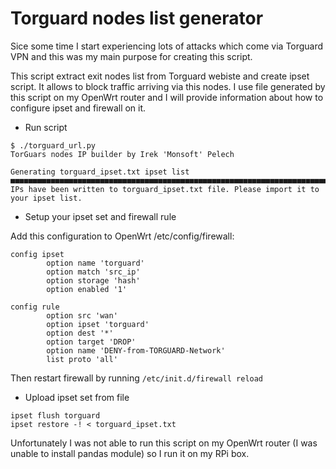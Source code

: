 # Torguard nodes list generator

Sice some time I start experiencing lots of attacks which come via Torguard VPN and this was my main purpose for creating this script.

This script extract exit nodes list from Torguard webiste and create ipset script. It allows to block traffic arriving via this nodes. I use file generated by this script on my OpenWrt router and I will provide information about how to configure ipset and firewall on it.


* Run script
```
$ ./torguard_url.py
TorGuars nodes IP builder by Irek 'Monsoft' Pelech

Generating torguard_ipset.txt ipset list
■■■■■■■■■■■■■■■■■■■■■■■■■■■■■■■■■■■■■■■■■■■■■■■■■■■■■■■■■■■■■■■■■■■■■■■■■■■■■■■■■■■■■■■■■■■■■■■■■■■■■■■■■■■■■■■■■■■■■■■■■■■■■■■■■■■■■■■■■■■■■■■■■■■■■■■■■■■■■■■■■■■■■■■■■■■■■■■■■■■■■■■■■■■■■■■■■■■■■■■■■■■■■■■■■■■■■■■■■■■■■■■■■■■■■■■■■■■■■■■■■■■■■■■■■■■■■■■■■■■■■■■■■■■■■■■■■■■■■■■■■■■■■■■■■■■■■■■■■■■■■■■■■■■■■■■■■■■■■■■■■■■■■■■■■■■■■■■■■■■■■■■■■■■■■■■■■■■■■■■■■■■■■■■■■■■■■■■■■■■■■■■■■■■■■■■■■■■■■■■■■■■■■■■■■■■■■■■■■■■■■■■■■■■■■■■■■■■■■■■■■■■■■■■■■■■■■■■■■■■■■■■■■■■■■■■■■■■■■■■■■■■■■■■■■■■■■■■■■■■■■■■■■■■■■■■■■■■■■■■■■■■■■■■■■■■■■■■■■■■■■■■■■■■■■■■■■■■■■■■■■■■■■■■■■■■■■■■■■■■■■■■■■■■■■■■■■■■■■■■■■■■■■■■■■■■■■■■■■■■■■■■■■■■■■■■■■■■■■■■■■■■■■■■■■■■■■■■■■■■■■■■■■■■■■■■■■■■■■■■■■■■■■■■■■■■■■■■■■■■■■■■■■■■■■■■■■■■■■■■■■■■■■■■■■■■■■■■■■■■■■■■■■■■■■■■■■■■■■■■■■■■■■■■■■■■■■■■■■■■■■■■■■■■■■■■■■■■■■■■■■■■■■■■■■■■■■■■■■■■■■■■■■■■■■■■■■■■■■■■■■■■■■■■■■■■■■■■■■■■■■■■■■■■■■■■■■■■■■■■■■■■■■■■■■■■■■■■■■■■■■■■■■■■■■■■■■■■■■■■■■■■■■■■■■■■■■
IPs have been written to torguard_ipset.txt file. Please import it to your ipset list.
```
*  Setup your ipset set and firewall rule

Add this configuration to OpenWrt /etc/config/firewall:

```
config ipset   
        option name 'torguard'
        option match 'src_ip'
        option storage 'hash' 
        option enabled '1'     
                               
config rule
        option src 'wan'
        option ipset 'torguard'
        option dest '*'   
        option target 'DROP' 
        option name 'DENY-from-TORGUARD-Network'
        list proto 'all'
```

Then restart firewall by running `/etc/init.d/firewall reload`

* Upload ipset set from file
```
ipset flush torguard
ipset restore -! < torguard_ipset.txt
```
Unfortunately I was not able to run this script on my OpenWrt router (I was unable to install pandas module) so I run it on my RPi box. 
